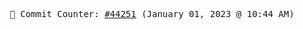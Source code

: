 <p align="center">
    <samp>
        📮 Commit Counter: <a href="https://github.com/Javascript-void0/Javascript-void0/commits/main">#44251</a> (January 01, 2023 @ 10:44 AM)
    </samp>
</p>